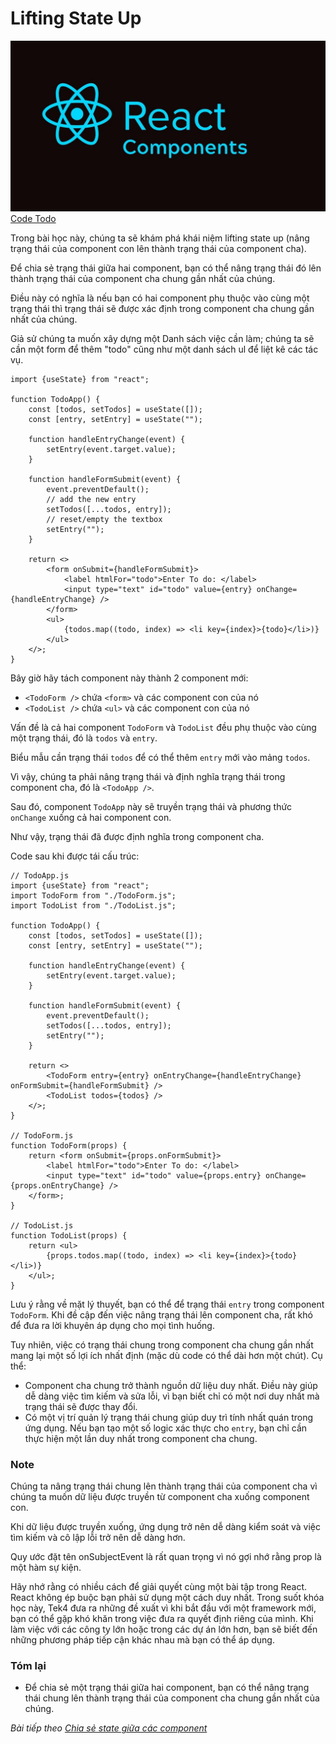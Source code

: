 # Lifting State Up

![Create-HTML-1](images/ss17.jpg) 
[Code Todo](https://huudinh.github.io/learn-reactjs/lifting-state-up.html)

Trong bài học này, chúng ta sẽ khám phá khái niệm lifting state up (nâng trạng thái của component con lên thành trạng thái của component cha).

Để chia sẻ trạng thái giữa hai component, bạn có thể nâng trạng thái đó lên thành trạng thái của component cha chung gần nhất của chúng.

Điều này có nghĩa là nếu bạn có hai component phụ thuộc vào cùng một trạng thái thì trạng thái sẽ được xác định trong component cha chung gần nhất của chúng.

Giả sử chúng ta muốn xây dựng một Danh sách việc cần làm; chúng ta sẽ cần một form để thêm "todo" cũng như một danh sách ul để liệt kê các tác vụ.

```
import {useState} from "react";

function TodoApp() {
    const [todos, setTodos] = useState([]);
    const [entry, setEntry] = useState("");

    function handleEntryChange(event) {
        setEntry(event.target.value);
    }

    function handleFormSubmit(event) {
        event.preventDefault();
        // add the new entry
        setTodos([...todos, entry]);
        // reset/empty the textbox
        setEntry("");
    }

    return <>
        <form onSubmit={handleFormSubmit}>
            <label htmlFor="todo">Enter To do: </label>
            <input type="text" id="todo" value={entry} onChange={handleEntryChange} />
        </form>
        <ul>
            {todos.map((todo, index) => <li key={index}>{todo}</li>)}
        </ul>
    </>;
}
```

Bây giờ hãy tách component này thành 2 component mới:

- `<TodoForm />` chứa `<form>` và các component con của nó
- `<TodoList />` chứa `<ul>` và các component con của nó

Vấn đề là cả hai component `TodoForm` và `TodoList` đều phụ thuộc vào cùng một trạng thái, đó là `todos` và `entry`.

Biểu mẫu cần trạng thái `todos` để có thể thêm `entry` mới vào mảng `todos`.

Vì vậy, chúng ta phải nâng trạng thái và định nghĩa trạng thái trong component cha, đó là `<TodoApp />`.

Sau đó, component `TodoApp` này sẽ truyền trạng thái và phương thức `onChange` xuống cả hai component con.

Như vậy, trạng thái đã được định nghĩa trong component cha.

Code sau khi được tái cấu trúc:

```
// TodoApp.js
import {useState} from "react";
import TodoForm from "./TodoForm.js";
import TodoList from "./TodoList.js";

function TodoApp() {
    const [todos, setTodos] = useState([]);
    const [entry, setEntry] = useState("");

    function handleEntryChange(event) {
        setEntry(event.target.value);
    }

    function handleFormSubmit(event) {
        event.preventDefault();
        setTodos([...todos, entry]);
        setEntry("");
    }

    return <>
        <TodoForm entry={entry} onEntryChange={handleEntryChange} onFormSubmit={handleFormSubmit} />
        <TodoList todos={todos} />
    </>;
}

// TodoForm.js
function TodoForm(props) {
    return <form onSubmit={props.onFormSubmit}>
        <label htmlFor="todo">Enter To do: </label>
        <input type="text" id="todo" value={props.entry} onChange={props.onEntryChange} />
    </form>;
}

// TodoList.js
function TodoList(props) {
    return <ul>
        {props.todos.map((todo, index) => <li key={index}>{todo}</li>)}
    </ul>;
}
```

Lưu ý rằng về mặt lý thuyết, bạn có thể để trạng thái `entry` trong component `TodoForm`. Khi đề cập đến việc nâng trạng thái lên component cha, rất khó để đưa ra lời khuyên áp dụng cho mọi tình huống.

Tuy nhiên, việc có trạng thái chung trong component cha chung gần nhất mang lại một số lợi ích nhất định (mặc dù code có thể dài hơn một chút). Cụ thể:

- Component cha chung trở thành nguồn dữ liệu duy nhất. Điều này giúp dễ dàng việc tìm kiếm và sửa lỗi, vì bạn biết chỉ có một nơi duy nhất mà trạng thái sẽ được thay đổi.
- Có một vị trí quản lý trạng thái chung giúp duy trì tính nhất quán trong ứng dụng. Nếu bạn tạo một số logic xác thực cho `entry`, bạn chỉ cần thực hiện một lần duy nhất trong component cha chung.

### Note

Chúng ta nâng trạng thái chung lên thành trạng thái của component cha vì chúng ta muốn dữ liệu được truyền từ component cha xuống component con.

Khi dữ liệu được truyền xuống, ứng dụng trở nên dễ dàng kiểm soát và việc tìm kiếm và cô lập lỗi trở nên dễ dàng hơn.

Quy ước đặt tên onSubjectEvent là rất quan trọng vì nó gợi nhớ rằng prop là một hàm sự kiện.

Hãy nhớ rằng có nhiều cách để giải quyết cùng một bài tập trong React. React không ép buộc bạn phải sử dụng một cách duy nhất. Trong suốt khóa học này, Tek4 đưa ra những đề xuất vì khi bắt đầu với một framework mới, bạn có thể gặp khó khăn trong việc đưa ra quyết định riêng của mình. Khi làm việc với các công ty lớn hoặc trong các dự án lớn hơn, bạn sẽ biết đến những phương pháp tiếp cận khác nhau mà bạn có thể áp dụng.

### Tóm lại

- Để chia sẻ một trạng thái giữa hai component, bạn có thể nâng trạng thái chung lên thành trạng thái của component cha chung gần nhất của chúng.

*Bài tiếp theo [Chia sẻ state giữa các component](/lesson/session/session_63_state_components.md)*